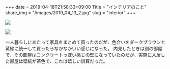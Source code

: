 +++
date  = 2019-04-18T21:58:33+09:00
Title = "インテリアのこと"
share_img = "/images/2019_04_13_2.jpg"
slug = "interior"
+++

![](/images/2019_04_13_1.jpg)

![](/images/2019_04_13_2.jpg)

一人暮らしにあたって家具をまとめて買ったのだが、色合いをダークブラウンと黄緑に統一して買ったらなかなかいい感じになった。
内見したときは別の部屋で、その部屋はコンクリートっぽい感じの壁になっていたのだが、実際に入居した部屋は壁紙が茶色で、これは嬉しい誤算だった。